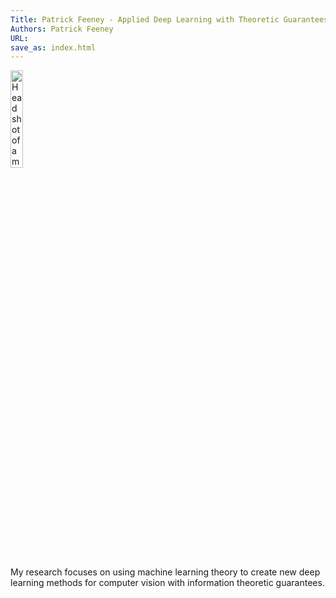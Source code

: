 ```yaml
---
Title: Patrick Feeney - Applied Deep Learning with Theoretic Guarantees
Authors: Patrick Feeney
URL:
save_as: index.html
---
```


<img width="20%" alt="Head shot of a man wearing a grey button up shirt." src="{static}profile_crop_cs.png">

My research focuses on using machine learning theory to create new deep learning methods for computer vision with information theoretic guarantees.
